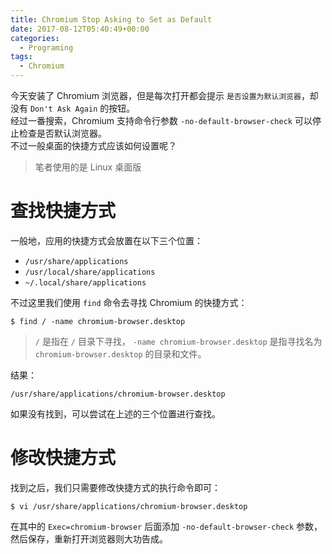 ```yaml
---
title: Chromium Stop Asking to Set as Default
date: 2017-08-12T05:40:49+00:00
categories:
  - Programing
tags:
  - Chromium
---
```


今天安装了 Chromium 浏览器，但是每次打开都会提示 `是否设置为默认浏览器`，却没有 `Don't Ask Again` 的按钮。  
经过一番搜索，Chromium 支持命令行参数 `-no-default-browser-check` 可以停止检查是否默认浏览器。  
不过一般桌面的快捷方式应该如何设置呢？

<!--more-->

> 笔者使用的是 Linux 桌面版

# 查找快捷方式

一般地，应用的快捷方式会放置在以下三个位置：

  * `/usr/share/applications`
  * `/usr/local/share/applications` 
  * `~/.local/share/applications`

不过这里我们使用 `find` 命令去寻找 Chromium 的快捷方式：

```shell
$ find / -name chromium-browser.desktop
```

> `/` 是指在 `/` 目录下寻找， `-name chromium-browser.desktop` 是指寻找名为 `chromium-browser.desktop` 的目录和文件。

结果：

```shell
/usr/share/applications/chromium-browser.desktop
```

如果没有找到，可以尝试在上述的三个位置进行查找。

# 修改快捷方式

找到之后，我们只需要修改快捷方式的执行命令即可：

```shell
$ vi /usr/share/applications/chromium-browser.desktop
```

在其中的 `Exec=chromium-browser` 后面添加 `-no-default-browser-check` 参数，然后保存，重新打开浏览器则大功告成。
